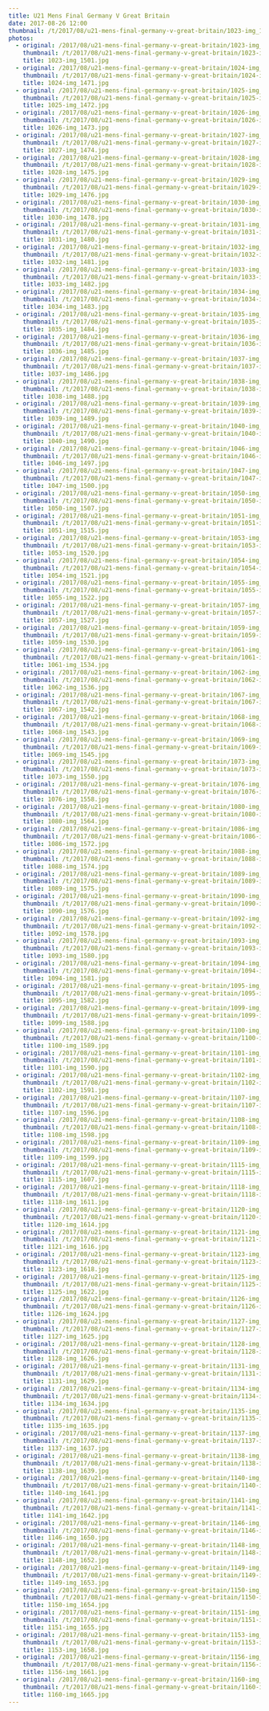 ```yaml
---
title: U21 Mens Final Germany V Great Britain
date: 2017-08-26 12:00
thumbnail: /t/2017/08/u21-mens-final-germany-v-great-britain/1023-img_1501.jpg
photos:
  - original: /2017/08/u21-mens-final-germany-v-great-britain/1023-img_1501.jpg
    thumbnail: /t/2017/08/u21-mens-final-germany-v-great-britain/1023-img_1501.jpg
    title: 1023-img_1501.jpg
  - original: /2017/08/u21-mens-final-germany-v-great-britain/1024-img_1471.jpg
    thumbnail: /t/2017/08/u21-mens-final-germany-v-great-britain/1024-img_1471.jpg
    title: 1024-img_1471.jpg
  - original: /2017/08/u21-mens-final-germany-v-great-britain/1025-img_1472.jpg
    thumbnail: /t/2017/08/u21-mens-final-germany-v-great-britain/1025-img_1472.jpg
    title: 1025-img_1472.jpg
  - original: /2017/08/u21-mens-final-germany-v-great-britain/1026-img_1473.jpg
    thumbnail: /t/2017/08/u21-mens-final-germany-v-great-britain/1026-img_1473.jpg
    title: 1026-img_1473.jpg
  - original: /2017/08/u21-mens-final-germany-v-great-britain/1027-img_1474.jpg
    thumbnail: /t/2017/08/u21-mens-final-germany-v-great-britain/1027-img_1474.jpg
    title: 1027-img_1474.jpg
  - original: /2017/08/u21-mens-final-germany-v-great-britain/1028-img_1475.jpg
    thumbnail: /t/2017/08/u21-mens-final-germany-v-great-britain/1028-img_1475.jpg
    title: 1028-img_1475.jpg
  - original: /2017/08/u21-mens-final-germany-v-great-britain/1029-img_1476.jpg
    thumbnail: /t/2017/08/u21-mens-final-germany-v-great-britain/1029-img_1476.jpg
    title: 1029-img_1476.jpg
  - original: /2017/08/u21-mens-final-germany-v-great-britain/1030-img_1478.jpg
    thumbnail: /t/2017/08/u21-mens-final-germany-v-great-britain/1030-img_1478.jpg
    title: 1030-img_1478.jpg
  - original: /2017/08/u21-mens-final-germany-v-great-britain/1031-img_1480.jpg
    thumbnail: /t/2017/08/u21-mens-final-germany-v-great-britain/1031-img_1480.jpg
    title: 1031-img_1480.jpg
  - original: /2017/08/u21-mens-final-germany-v-great-britain/1032-img_1481.jpg
    thumbnail: /t/2017/08/u21-mens-final-germany-v-great-britain/1032-img_1481.jpg
    title: 1032-img_1481.jpg
  - original: /2017/08/u21-mens-final-germany-v-great-britain/1033-img_1482.jpg
    thumbnail: /t/2017/08/u21-mens-final-germany-v-great-britain/1033-img_1482.jpg
    title: 1033-img_1482.jpg
  - original: /2017/08/u21-mens-final-germany-v-great-britain/1034-img_1483.jpg
    thumbnail: /t/2017/08/u21-mens-final-germany-v-great-britain/1034-img_1483.jpg
    title: 1034-img_1483.jpg
  - original: /2017/08/u21-mens-final-germany-v-great-britain/1035-img_1484.jpg
    thumbnail: /t/2017/08/u21-mens-final-germany-v-great-britain/1035-img_1484.jpg
    title: 1035-img_1484.jpg
  - original: /2017/08/u21-mens-final-germany-v-great-britain/1036-img_1485.jpg
    thumbnail: /t/2017/08/u21-mens-final-germany-v-great-britain/1036-img_1485.jpg
    title: 1036-img_1485.jpg
  - original: /2017/08/u21-mens-final-germany-v-great-britain/1037-img_1486.jpg
    thumbnail: /t/2017/08/u21-mens-final-germany-v-great-britain/1037-img_1486.jpg
    title: 1037-img_1486.jpg
  - original: /2017/08/u21-mens-final-germany-v-great-britain/1038-img_1488.jpg
    thumbnail: /t/2017/08/u21-mens-final-germany-v-great-britain/1038-img_1488.jpg
    title: 1038-img_1488.jpg
  - original: /2017/08/u21-mens-final-germany-v-great-britain/1039-img_1489.jpg
    thumbnail: /t/2017/08/u21-mens-final-germany-v-great-britain/1039-img_1489.jpg
    title: 1039-img_1489.jpg
  - original: /2017/08/u21-mens-final-germany-v-great-britain/1040-img_1490.jpg
    thumbnail: /t/2017/08/u21-mens-final-germany-v-great-britain/1040-img_1490.jpg
    title: 1040-img_1490.jpg
  - original: /2017/08/u21-mens-final-germany-v-great-britain/1046-img_1497.jpg
    thumbnail: /t/2017/08/u21-mens-final-germany-v-great-britain/1046-img_1497.jpg
    title: 1046-img_1497.jpg
  - original: /2017/08/u21-mens-final-germany-v-great-britain/1047-img_1500.jpg
    thumbnail: /t/2017/08/u21-mens-final-germany-v-great-britain/1047-img_1500.jpg
    title: 1047-img_1500.jpg
  - original: /2017/08/u21-mens-final-germany-v-great-britain/1050-img_1507.jpg
    thumbnail: /t/2017/08/u21-mens-final-germany-v-great-britain/1050-img_1507.jpg
    title: 1050-img_1507.jpg
  - original: /2017/08/u21-mens-final-germany-v-great-britain/1051-img_1515.jpg
    thumbnail: /t/2017/08/u21-mens-final-germany-v-great-britain/1051-img_1515.jpg
    title: 1051-img_1515.jpg
  - original: /2017/08/u21-mens-final-germany-v-great-britain/1053-img_1520.jpg
    thumbnail: /t/2017/08/u21-mens-final-germany-v-great-britain/1053-img_1520.jpg
    title: 1053-img_1520.jpg
  - original: /2017/08/u21-mens-final-germany-v-great-britain/1054-img_1521.jpg
    thumbnail: /t/2017/08/u21-mens-final-germany-v-great-britain/1054-img_1521.jpg
    title: 1054-img_1521.jpg
  - original: /2017/08/u21-mens-final-germany-v-great-britain/1055-img_1522.jpg
    thumbnail: /t/2017/08/u21-mens-final-germany-v-great-britain/1055-img_1522.jpg
    title: 1055-img_1522.jpg
  - original: /2017/08/u21-mens-final-germany-v-great-britain/1057-img_1527.jpg
    thumbnail: /t/2017/08/u21-mens-final-germany-v-great-britain/1057-img_1527.jpg
    title: 1057-img_1527.jpg
  - original: /2017/08/u21-mens-final-germany-v-great-britain/1059-img_1530.jpg
    thumbnail: /t/2017/08/u21-mens-final-germany-v-great-britain/1059-img_1530.jpg
    title: 1059-img_1530.jpg
  - original: /2017/08/u21-mens-final-germany-v-great-britain/1061-img_1534.jpg
    thumbnail: /t/2017/08/u21-mens-final-germany-v-great-britain/1061-img_1534.jpg
    title: 1061-img_1534.jpg
  - original: /2017/08/u21-mens-final-germany-v-great-britain/1062-img_1536.jpg
    thumbnail: /t/2017/08/u21-mens-final-germany-v-great-britain/1062-img_1536.jpg
    title: 1062-img_1536.jpg
  - original: /2017/08/u21-mens-final-germany-v-great-britain/1067-img_1542.jpg
    thumbnail: /t/2017/08/u21-mens-final-germany-v-great-britain/1067-img_1542.jpg
    title: 1067-img_1542.jpg
  - original: /2017/08/u21-mens-final-germany-v-great-britain/1068-img_1543.jpg
    thumbnail: /t/2017/08/u21-mens-final-germany-v-great-britain/1068-img_1543.jpg
    title: 1068-img_1543.jpg
  - original: /2017/08/u21-mens-final-germany-v-great-britain/1069-img_1545.jpg
    thumbnail: /t/2017/08/u21-mens-final-germany-v-great-britain/1069-img_1545.jpg
    title: 1069-img_1545.jpg
  - original: /2017/08/u21-mens-final-germany-v-great-britain/1073-img_1550.jpg
    thumbnail: /t/2017/08/u21-mens-final-germany-v-great-britain/1073-img_1550.jpg
    title: 1073-img_1550.jpg
  - original: /2017/08/u21-mens-final-germany-v-great-britain/1076-img_1558.jpg
    thumbnail: /t/2017/08/u21-mens-final-germany-v-great-britain/1076-img_1558.jpg
    title: 1076-img_1558.jpg
  - original: /2017/08/u21-mens-final-germany-v-great-britain/1080-img_1564.jpg
    thumbnail: /t/2017/08/u21-mens-final-germany-v-great-britain/1080-img_1564.jpg
    title: 1080-img_1564.jpg
  - original: /2017/08/u21-mens-final-germany-v-great-britain/1086-img_1572.jpg
    thumbnail: /t/2017/08/u21-mens-final-germany-v-great-britain/1086-img_1572.jpg
    title: 1086-img_1572.jpg
  - original: /2017/08/u21-mens-final-germany-v-great-britain/1088-img_1574.jpg
    thumbnail: /t/2017/08/u21-mens-final-germany-v-great-britain/1088-img_1574.jpg
    title: 1088-img_1574.jpg
  - original: /2017/08/u21-mens-final-germany-v-great-britain/1089-img_1575.jpg
    thumbnail: /t/2017/08/u21-mens-final-germany-v-great-britain/1089-img_1575.jpg
    title: 1089-img_1575.jpg
  - original: /2017/08/u21-mens-final-germany-v-great-britain/1090-img_1576.jpg
    thumbnail: /t/2017/08/u21-mens-final-germany-v-great-britain/1090-img_1576.jpg
    title: 1090-img_1576.jpg
  - original: /2017/08/u21-mens-final-germany-v-great-britain/1092-img_1578.jpg
    thumbnail: /t/2017/08/u21-mens-final-germany-v-great-britain/1092-img_1578.jpg
    title: 1092-img_1578.jpg
  - original: /2017/08/u21-mens-final-germany-v-great-britain/1093-img_1580.jpg
    thumbnail: /t/2017/08/u21-mens-final-germany-v-great-britain/1093-img_1580.jpg
    title: 1093-img_1580.jpg
  - original: /2017/08/u21-mens-final-germany-v-great-britain/1094-img_1581.jpg
    thumbnail: /t/2017/08/u21-mens-final-germany-v-great-britain/1094-img_1581.jpg
    title: 1094-img_1581.jpg
  - original: /2017/08/u21-mens-final-germany-v-great-britain/1095-img_1582.jpg
    thumbnail: /t/2017/08/u21-mens-final-germany-v-great-britain/1095-img_1582.jpg
    title: 1095-img_1582.jpg
  - original: /2017/08/u21-mens-final-germany-v-great-britain/1099-img_1588.jpg
    thumbnail: /t/2017/08/u21-mens-final-germany-v-great-britain/1099-img_1588.jpg
    title: 1099-img_1588.jpg
  - original: /2017/08/u21-mens-final-germany-v-great-britain/1100-img_1589.jpg
    thumbnail: /t/2017/08/u21-mens-final-germany-v-great-britain/1100-img_1589.jpg
    title: 1100-img_1589.jpg
  - original: /2017/08/u21-mens-final-germany-v-great-britain/1101-img_1590.jpg
    thumbnail: /t/2017/08/u21-mens-final-germany-v-great-britain/1101-img_1590.jpg
    title: 1101-img_1590.jpg
  - original: /2017/08/u21-mens-final-germany-v-great-britain/1102-img_1591.jpg
    thumbnail: /t/2017/08/u21-mens-final-germany-v-great-britain/1102-img_1591.jpg
    title: 1102-img_1591.jpg
  - original: /2017/08/u21-mens-final-germany-v-great-britain/1107-img_1596.jpg
    thumbnail: /t/2017/08/u21-mens-final-germany-v-great-britain/1107-img_1596.jpg
    title: 1107-img_1596.jpg
  - original: /2017/08/u21-mens-final-germany-v-great-britain/1108-img_1598.jpg
    thumbnail: /t/2017/08/u21-mens-final-germany-v-great-britain/1108-img_1598.jpg
    title: 1108-img_1598.jpg
  - original: /2017/08/u21-mens-final-germany-v-great-britain/1109-img_1599.jpg
    thumbnail: /t/2017/08/u21-mens-final-germany-v-great-britain/1109-img_1599.jpg
    title: 1109-img_1599.jpg
  - original: /2017/08/u21-mens-final-germany-v-great-britain/1115-img_1607.jpg
    thumbnail: /t/2017/08/u21-mens-final-germany-v-great-britain/1115-img_1607.jpg
    title: 1115-img_1607.jpg
  - original: /2017/08/u21-mens-final-germany-v-great-britain/1118-img_1611.jpg
    thumbnail: /t/2017/08/u21-mens-final-germany-v-great-britain/1118-img_1611.jpg
    title: 1118-img_1611.jpg
  - original: /2017/08/u21-mens-final-germany-v-great-britain/1120-img_1614.jpg
    thumbnail: /t/2017/08/u21-mens-final-germany-v-great-britain/1120-img_1614.jpg
    title: 1120-img_1614.jpg
  - original: /2017/08/u21-mens-final-germany-v-great-britain/1121-img_1616.jpg
    thumbnail: /t/2017/08/u21-mens-final-germany-v-great-britain/1121-img_1616.jpg
    title: 1121-img_1616.jpg
  - original: /2017/08/u21-mens-final-germany-v-great-britain/1123-img_1618.jpg
    thumbnail: /t/2017/08/u21-mens-final-germany-v-great-britain/1123-img_1618.jpg
    title: 1123-img_1618.jpg
  - original: /2017/08/u21-mens-final-germany-v-great-britain/1125-img_1622.jpg
    thumbnail: /t/2017/08/u21-mens-final-germany-v-great-britain/1125-img_1622.jpg
    title: 1125-img_1622.jpg
  - original: /2017/08/u21-mens-final-germany-v-great-britain/1126-img_1624.jpg
    thumbnail: /t/2017/08/u21-mens-final-germany-v-great-britain/1126-img_1624.jpg
    title: 1126-img_1624.jpg
  - original: /2017/08/u21-mens-final-germany-v-great-britain/1127-img_1625.jpg
    thumbnail: /t/2017/08/u21-mens-final-germany-v-great-britain/1127-img_1625.jpg
    title: 1127-img_1625.jpg
  - original: /2017/08/u21-mens-final-germany-v-great-britain/1128-img_1626.jpg
    thumbnail: /t/2017/08/u21-mens-final-germany-v-great-britain/1128-img_1626.jpg
    title: 1128-img_1626.jpg
  - original: /2017/08/u21-mens-final-germany-v-great-britain/1131-img_1629.jpg
    thumbnail: /t/2017/08/u21-mens-final-germany-v-great-britain/1131-img_1629.jpg
    title: 1131-img_1629.jpg
  - original: /2017/08/u21-mens-final-germany-v-great-britain/1134-img_1634.jpg
    thumbnail: /t/2017/08/u21-mens-final-germany-v-great-britain/1134-img_1634.jpg
    title: 1134-img_1634.jpg
  - original: /2017/08/u21-mens-final-germany-v-great-britain/1135-img_1635.jpg
    thumbnail: /t/2017/08/u21-mens-final-germany-v-great-britain/1135-img_1635.jpg
    title: 1135-img_1635.jpg
  - original: /2017/08/u21-mens-final-germany-v-great-britain/1137-img_1637.jpg
    thumbnail: /t/2017/08/u21-mens-final-germany-v-great-britain/1137-img_1637.jpg
    title: 1137-img_1637.jpg
  - original: /2017/08/u21-mens-final-germany-v-great-britain/1138-img_1639.jpg
    thumbnail: /t/2017/08/u21-mens-final-germany-v-great-britain/1138-img_1639.jpg
    title: 1138-img_1639.jpg
  - original: /2017/08/u21-mens-final-germany-v-great-britain/1140-img_1641.jpg
    thumbnail: /t/2017/08/u21-mens-final-germany-v-great-britain/1140-img_1641.jpg
    title: 1140-img_1641.jpg
  - original: /2017/08/u21-mens-final-germany-v-great-britain/1141-img_1642.jpg
    thumbnail: /t/2017/08/u21-mens-final-germany-v-great-britain/1141-img_1642.jpg
    title: 1141-img_1642.jpg
  - original: /2017/08/u21-mens-final-germany-v-great-britain/1146-img_1650.jpg
    thumbnail: /t/2017/08/u21-mens-final-germany-v-great-britain/1146-img_1650.jpg
    title: 1146-img_1650.jpg
  - original: /2017/08/u21-mens-final-germany-v-great-britain/1148-img_1652.jpg
    thumbnail: /t/2017/08/u21-mens-final-germany-v-great-britain/1148-img_1652.jpg
    title: 1148-img_1652.jpg
  - original: /2017/08/u21-mens-final-germany-v-great-britain/1149-img_1653.jpg
    thumbnail: /t/2017/08/u21-mens-final-germany-v-great-britain/1149-img_1653.jpg
    title: 1149-img_1653.jpg
  - original: /2017/08/u21-mens-final-germany-v-great-britain/1150-img_1654.jpg
    thumbnail: /t/2017/08/u21-mens-final-germany-v-great-britain/1150-img_1654.jpg
    title: 1150-img_1654.jpg
  - original: /2017/08/u21-mens-final-germany-v-great-britain/1151-img_1655.jpg
    thumbnail: /t/2017/08/u21-mens-final-germany-v-great-britain/1151-img_1655.jpg
    title: 1151-img_1655.jpg
  - original: /2017/08/u21-mens-final-germany-v-great-britain/1153-img_1658.jpg
    thumbnail: /t/2017/08/u21-mens-final-germany-v-great-britain/1153-img_1658.jpg
    title: 1153-img_1658.jpg
  - original: /2017/08/u21-mens-final-germany-v-great-britain/1156-img_1661.jpg
    thumbnail: /t/2017/08/u21-mens-final-germany-v-great-britain/1156-img_1661.jpg
    title: 1156-img_1661.jpg
  - original: /2017/08/u21-mens-final-germany-v-great-britain/1160-img_1665.jpg
    thumbnail: /t/2017/08/u21-mens-final-germany-v-great-britain/1160-img_1665.jpg
    title: 1160-img_1665.jpg
---
```

